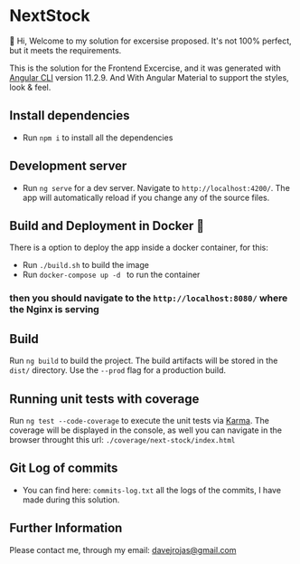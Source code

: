 # NextStock


👋 Hi, Welcome to my solution for excersise proposed. It's not 100% perfect, but it meets the requirements.

This is the solution for the Frontend Excercise, and it was generated with [Angular CLI](https://github.com/angular/angular-cli) version 11.2.9. And With Angular Material to support the styles, look & feel.

## Install dependencies
- Run `npm i` to install all the dependencies

## Development server
 - Run `ng serve` for a dev server. Navigate to `http://localhost:4200/`. The app will automatically reload if you change any of the source files.

## Build and Deployment in Docker 🚀 

There is a option to deploy the app inside a docker container, for this:
 - Run `./build.sh` to build the image
 - Run `docker-compose up -d ` to run the container

### then you should navigate to the `http://localhost:8080/` where the Nginx is serving

## Build

Run `ng build` to build the project. The build artifacts will be stored in the `dist/` directory. Use the `--prod` flag for a production build.

## Running unit tests with coverage

Run `ng test --code-coverage` to execute the unit tests via [Karma](https://karma-runner.github.io). The coverage will be displayed in the console, as well you can navigate in the browser throught this url: `./coverage/next-stock/index.html`

## Git Log of commits

- You can find here: `commits-log.txt` all the logs of the commits, I have made during this solution.

## Further Information
Please contact me, through my email: davejrojas@gmail.com
